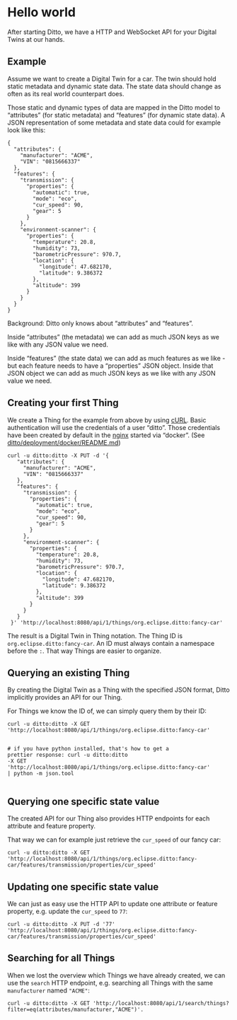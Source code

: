 <!DOCTYPE html>
<html>
<head>
    <meta charset="utf-8">
<meta http-equiv="X-UA-Compatible" content="IE=edge">
<meta name="viewport" content="width=device-width, initial-scale=1">
<meta name="description" content="">

</head>


<body>

<div class="post-header">
   <h1 class="post-title-main">Hello world</h1>
</div>



<div class="post-content">

<div id="toc"></div>

  <p>After starting Ditto, we have a HTTP and WebSocket API for your Digital Twins at our hands.</p>

<h2 id="example">Example</h2>

<p>Assume we want to create a Digital Twin for a car. The twin should hold static metadata and dynamic state data. The state data should change as often as its real world counterpart does.</p>

<p>Those static and dynamic types of data are mapped in the Ditto model to “attributes” (for static metadata) and “features” (for dynamic state data).
A JSON representation of some metadata and state data could for example look like this:</p>

<div class="language-json highlighter-rouge"><div class="highlight"><pre class="highlight"><code><span class="p">{</span><span class="w">
  </span><span class="s2">"attributes"</span><span class="p">:</span><span class="w"> </span><span class="p">{</span><span class="w">
    </span><span class="s2">"manufacturer"</span><span class="p">:</span><span class="w"> </span><span class="s2">"ACME"</span><span class="p">,</span><span class="w">
    </span><span class="s2">"VIN"</span><span class="p">:</span><span class="w"> </span><span class="s2">"0815666337"</span><span class="w">
  </span><span class="p">},</span><span class="w">
  </span><span class="s2">"features"</span><span class="p">:</span><span class="w"> </span><span class="p">{</span><span class="w">
    </span><span class="s2">"transmission"</span><span class="p">:</span><span class="w"> </span><span class="p">{</span><span class="w">
      </span><span class="s2">"properties"</span><span class="p">:</span><span class="w"> </span><span class="p">{</span><span class="w">
        </span><span class="s2">"automatic"</span><span class="p">:</span><span class="w"> </span><span class="kc">true</span><span class="p">,</span><span class="w">
        </span><span class="s2">"mode"</span><span class="p">:</span><span class="w"> </span><span class="s2">"eco"</span><span class="p">,</span><span class="w">
        </span><span class="s2">"cur_speed"</span><span class="p">:</span><span class="w"> </span><span class="mi">90</span><span class="p">,</span><span class="w">
        </span><span class="s2">"gear"</span><span class="p">:</span><span class="w"> </span><span class="mi">5</span><span class="w">
      </span><span class="p">}</span><span class="w">
    </span><span class="p">},</span><span class="w">
    </span><span class="s2">"environment-scanner"</span><span class="p">:</span><span class="w"> </span><span class="p">{</span><span class="w">
      </span><span class="s2">"properties"</span><span class="p">:</span><span class="w"> </span><span class="p">{</span><span class="w">
        </span><span class="s2">"temperature"</span><span class="p">:</span><span class="w"> </span><span class="mf">20.8</span><span class="p">,</span><span class="w">
        </span><span class="s2">"humidity"</span><span class="p">:</span><span class="w"> </span><span class="mi">73</span><span class="p">,</span><span class="w">
        </span><span class="s2">"barometricPressure"</span><span class="p">:</span><span class="w"> </span><span class="mf">970.7</span><span class="p">,</span><span class="w">
        </span><span class="s2">"location"</span><span class="p">:</span><span class="w"> </span><span class="p">{</span><span class="w">
          </span><span class="s2">"longitude"</span><span class="p">:</span><span class="w"> </span><span class="mf">47.682170</span><span class="p">,</span><span class="w">
          </span><span class="s2">"latitude"</span><span class="p">:</span><span class="w"> </span><span class="mf">9.386372</span><span class="w">
        </span><span class="p">},</span><span class="w">
        </span><span class="s2">"altitude"</span><span class="p">:</span><span class="w"> </span><span class="mi">399</span><span class="w">
      </span><span class="p">}</span><span class="w">
    </span><span class="p">}</span><span class="w">
  </span><span class="p">}</span><span class="w">
</span><span class="p">}</span><span class="w">
</span></code></pre></div></div>

<p>Background: Ditto only knows about “attributes” and “features”.</p>

<p>Inside “attributes” (the metadata) we can add as much JSON keys as we like with any JSON value we need.</p>

<p>Inside “features” (the state data) we can add as much features as we like - but each feature needs to have a “properties” JSON object.
Inside that JSON object we can add as much JSON keys as we like with any JSON value we need.</p>

<h2 id="creating-your-first-thing">Creating your first Thing</h2>

<p>We create a Thing for the example from above by using <a href="https://github.com/curl/curl">cURL</a>. Basic authentication will use the credentials of a user “ditto”. 
Those credentials have been created by default in the <a href="https://github.com/nginx/nginx">nginx</a> started via “docker”. 
(See <a href="https://github.com/eclipse/ditto/blob/master/deployment/docker/README.md">ditto/deployment/docker/README.md</a>)</p>

<div class="language-bash highlighter-rouge"><div class="highlight"><pre class="highlight"><code>curl <span class="nt">-u</span> ditto:ditto <span class="nt">-X</span> PUT <span class="nt">-d</span> <span class="s1">'{
   "attributes": {
     "manufacturer": "ACME",
     "VIN": "0815666337"
   },
   "features": {
     "transmission": {
       "properties": {
         "automatic": true, 
         "mode": "eco",
         "cur_speed": 90, 
         "gear": 5
       }
     },
     "environment-scanner": {
       "properties": {
         "temperature": 20.8,
         "humidity": 73,
         "barometricPressure": 970.7,
         "location": {
           "longitude": 47.682170,
           "latitude": 9.386372
         },
         "altitude": 399
       }
     }
   }
 }'</span> <span class="s1">'http://localhost:8080/api/1/things/org.eclipse.ditto:fancy-car'</span>
</code></pre></div></div>

<p>The result is a Digital Twin in Thing notation. The Thing ID is <code class="highlighter-rouge">org.eclipse.ditto:fancy-car</code>. An ID must always contain a 
namespace before the <code class="highlighter-rouge">:</code>. That way Things are easier to organize.</p>

<h2 id="querying-an-existing-thing">Querying an existing Thing</h2>

<p>By creating the Digital Twin as a Thing with the specified JSON format, Ditto implicitly provides an API for
our Thing.</p>

<p>For Things we know the ID of, we can simply query them by their ID:</p>

<div class="language-bash highlighter-rouge"><div class="highlight"><pre class="highlight"><code>curl <span class="nt">-u</span> ditto:ditto <span class="nt">-X</span> GET <span class="s1">'http://localhost:8080/api/1/things/org.eclipse.ditto:fancy-car'</span>

<span class="c"># if you have python installed, that's how to get a prettier response:</span>
curl <span class="nt">-u</span> ditto:ditto <span class="nt">-X</span> GET <span class="s1">'http://localhost:8080/api/1/things/org.eclipse.ditto:fancy-car'</span> | python <span class="nt">-m</span> json.tool
</code></pre></div></div>

<h2 id="querying-one-specific-state-value">Querying one specific state value</h2>

<p>The created API for our Thing also provides HTTP endpoints for each attribute and feature property.</p>

<p>That way we can for example just retrieve the <code class="highlighter-rouge">cur_speed</code> of our fancy car:</p>

<div class="language-bash highlighter-rouge"><div class="highlight"><pre class="highlight"><code>curl <span class="nt">-u</span> ditto:ditto <span class="nt">-X</span> GET <span class="s1">'http://localhost:8080/api/1/things/org.eclipse.ditto:fancy-car/features/transmission/properties/cur_speed'</span>
</code></pre></div></div>

<h2 id="updating-one-specific-state-value">Updating one specific state value</h2>

<p>We can just as easy use the HTTP API to update one attribute or feature property, e.g. update the <code class="highlighter-rouge">cur_speed</code> to <code class="highlighter-rouge">77</code>:</p>

<div class="language-bash highlighter-rouge"><div class="highlight"><pre class="highlight"><code>curl <span class="nt">-u</span> ditto:ditto <span class="nt">-X</span> PUT <span class="nt">-d</span> <span class="s1">'77'</span> <span class="s1">'http://localhost:8080/api/1/things/org.eclipse.ditto:fancy-car/features/transmission/properties/cur_speed'</span>
</code></pre></div></div>

<h2 id="searching-for-all-things">Searching for all Things</h2>

<p>When we lost the overview which Things we have already created, we can use the <code class="highlighter-rouge">search</code> HTTP endpoint,
e.g. searching all Things with the same <code class="highlighter-rouge">manufacturer</code> named <code class="highlighter-rouge">"ACME"</code>:</p>

<div class="language-bash highlighter-rouge"><div class="highlight"><pre class="highlight"><code>curl <span class="nt">-u</span> ditto:ditto <span class="nt">-X</span> GET <span class="s1">'http://localhost:8080/api/1/search/things?filter=eq(attributes/manufacturer,"ACME")'</span>.
</code></pre></div></div>

</div>

</body>
</html>
